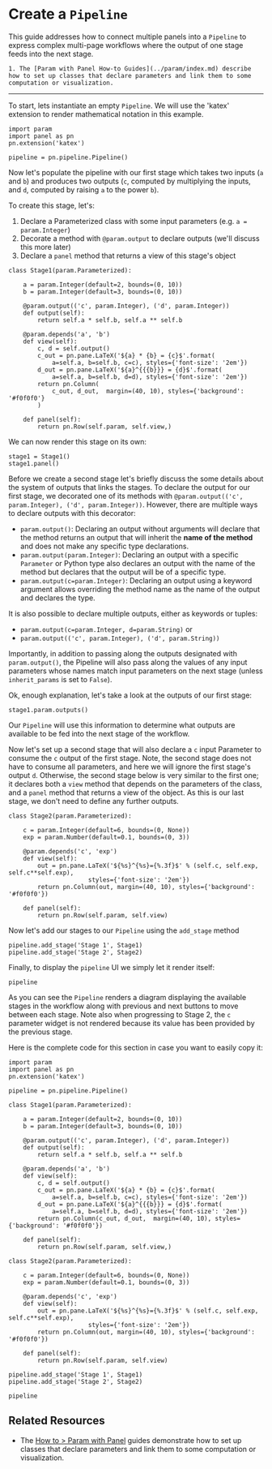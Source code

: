 # Create a `Pipeline`

This guide addresses how to connect multiple panels into a `Pipeline` to express complex multi-page workflows where the output of one stage feeds into the next stage.

```{admonition} Prerequisites
1. The [Param with Panel How-to Guides](../param/index.md) describe how to set up classes that declare parameters and link them to some computation or visualization.
```

---

To start, lets instantiate an empty `Pipeline`. We will use the 'katex' extension to render mathematical notation in this example.

```{pyodide}
import param
import panel as pn
pn.extension('katex')

pipeline = pn.pipeline.Pipeline()
```

Now let's populate the pipeline with our first stage which takes two inputs (`a` and `b`) and produces two outputs (`c`, computed by multiplying the inputs, and `d`, computed by raising `a` to the power `b`).

To create this stage, let's:

1. Declare a Parameterized class with some input parameters (e.g. `a = param.Integer`)
2. Decorate a method with `@param.output` to declare outputs (we'll discuss this more later)
3. Declare a `panel` method that returns a view of this stage's object

```{pyodide}
class Stage1(param.Parameterized):

    a = param.Integer(default=2, bounds=(0, 10))
    b = param.Integer(default=3, bounds=(0, 10))

    @param.output(('c', param.Integer), ('d', param.Integer))
    def output(self):
        return self.a * self.b, self.a ** self.b

    @param.depends('a', 'b')
    def view(self):
        c, d = self.output()
        c_out = pn.pane.LaTeX('${a} * {b} = {c}$'.format(
            a=self.a, b=self.b, c=c), styles={'font-size': '2em'})
        d_out = pn.pane.LaTeX('${a}^{{{b}}} = {d}$'.format(
            a=self.a, b=self.b, d=d), styles={'font-size': '2em'})
        return pn.Column(
		    c_out, d_out,  margin=(40, 10), styles={'background': '#f0f0f0'}
		)

    def panel(self):
        return pn.Row(self.param, self.view,)
```

We can now render this stage on its own:

```{pyodide}
stage1 = Stage1()
stage1.panel()
```

Before we create a second stage let's briefly discuss the some details about the system of outputs that links the stages. To declare the output for our first stage, we decorated one of its methods with `@param.output(('c', param.Integer), ('d', param.Integer))`. However, there are multiple ways to declare outputs with this decorator:

* `param.output()`: Declaring an output without arguments will declare that the method returns an output that will inherit the **name of the method** and does not make any specific type declarations.
* `param.output(param.Integer)`: Declaring an output with a specific `Parameter` or Python type also declares an output with the name of the method but declares that the output will be of a specific type.
* `param.output(c=param.Integer)`: Declaring an output using a keyword argument allows overriding the method name as the name of the output and declares the type.

It is also possible to declare multiple outputs, either as keywords or tuples:

* `param.output(c=param.Integer, d=param.String)` or
* `param.output(('c', param.Integer), ('d', param.String))`

Importantly, in addition to passing along the outputs designated with `param.output()`, the Pipeline will also pass along the values of any input parameters whose names match input parameters on the next stage (unless `inherit_params` is set to `False`).

Ok, enough explanation, let's take a look at the outputs of our first stage:

```{pyodide}
stage1.param.outputs()
```

Our `Pipeline` will use this information to determine what outputs are available to be fed into the next stage of the workflow.

Now let's set up a second stage that will also declare a `c` input Parameter to consume the `c` output of the first stage. Note, the second stage does not have to consume all parameters, and here we will ignore the first stage's output `d`. Otherwise, the second stage below is very similar to the first one; it declares both a ``view`` method that depends on the parameters of the class, and a ``panel`` method that returns a view of the object. As this is our last stage, we don't need to define any further outputs.

```{pyodide}
class Stage2(param.Parameterized):

    c = param.Integer(default=6, bounds=(0, None))
    exp = param.Number(default=0.1, bounds=(0, 3))

    @param.depends('c', 'exp')
    def view(self):
        out = pn.pane.LaTeX('${%s}^{%s}={%.3f}$' % (self.c, self.exp, self.c**self.exp),
                      styles={'font-size': '2em'})
        return pn.Column(out, margin=(40, 10), styles={'background': '#f0f0f0'})

    def panel(self):
        return pn.Row(self.param, self.view)
```

Now let's add our stages to our `Pipeline` using the `add_stage` method

```{pyodide}
pipeline.add_stage('Stage 1', Stage1)
pipeline.add_stage('Stage 2', Stage2)
```

Finally, to display the `pipeline` UI we simply let it render itself:

```{pyodide}
pipeline
```

As you can see the ``Pipeline`` renders a diagram displaying the available stages in the workflow along with previous and next buttons to move between each stage. Note also when progressing to Stage 2, the `c` parameter widget is not rendered because its value has been provided by the previous stage.

Here is the complete code for this section in case you want to easily copy it:

```{pyodide}
import param
import panel as pn
pn.extension('katex')

pipeline = pn.pipeline.Pipeline()

class Stage1(param.Parameterized):

    a = param.Integer(default=2, bounds=(0, 10))
    b = param.Integer(default=3, bounds=(0, 10))

    @param.output(('c', param.Integer), ('d', param.Integer))
    def output(self):
        return self.a * self.b, self.a ** self.b

    @param.depends('a', 'b')
    def view(self):
        c, d = self.output()
        c_out = pn.pane.LaTeX('${a} * {b} = {c}$'.format(
            a=self.a, b=self.b, c=c), styles={'font-size': '2em'})
        d_out = pn.pane.LaTeX('${a}^{{{b}}} = {d}$'.format(
            a=self.a, b=self.b, d=d), styles={'font-size': '2em'})
        return pn.Column(c_out, d_out,  margin=(40, 10), styles={'background': '#f0f0f0'})

    def panel(self):
        return pn.Row(self.param, self.view,)

class Stage2(param.Parameterized):

    c = param.Integer(default=6, bounds=(0, None))
    exp = param.Number(default=0.1, bounds=(0, 3))

    @param.depends('c', 'exp')
    def view(self):
        out = pn.pane.LaTeX('${%s}^{%s}={%.3f}$' % (self.c, self.exp, self.c**self.exp),
                      styles={'font-size': '2em'})
        return pn.Column(out, margin=(40, 10), styles={'background': '#f0f0f0'})

    def panel(self):
        return pn.Row(self.param, self.view)

pipeline.add_stage('Stage 1', Stage1)
pipeline.add_stage('Stage 2', Stage2)

pipeline
```

## Related Resources

- The [How to > Param with Panel](../param/index.md) guides demonstrate how to set up classes that declare parameters and link them to some computation or visualization.
